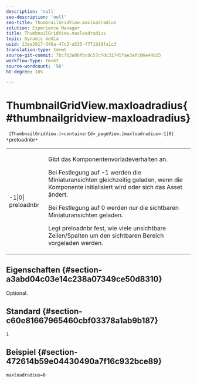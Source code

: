 ```yaml
---
description: 'null'
seo-description: 'null'
seo-title: ThumbnailGridView.maxloadradius
solution: Experience Manager
title: ThumbnailGridView.maxloadradius
topic: Dynamic media
uuid: 13ea3917-346a-47c3-a535-f771910fa1c3
translation-type: tm+mt
source-git-commit: 7bc7b3a86fbcdc57cfdc31745fae3afc06e44b15
workflow-type: tm+mt
source-wordcount: '56'
ht-degree: 10%

---
```



# ThumbnailGridView.maxloadradius{#thumbnailgridview-maxloadradius}

` [ThumbnailGridView.|<containerId>_pageView.]maxloadradius=-1|0| *`preloadnbr`*`

<table id="table_D29F1F6A8EC74F42A254C823435F9493"> 
 <tbody> 
  <tr> 
   <td colname="col1"> <p><span class="codeph">-1|0|<span class="varname"> preloadnbr</span></span> </p> </td> 
   <td colname="col2"> <p>Gibt das Komponentenvorladeverhalten an. </p> <p>Bei Festlegung auf <span class="codeph"> -1</span> werden die Miniaturansichten gleichzeitig geladen, wenn die Komponente initialisiert wird oder sich das Asset ändert. </p> <p>Bei Festlegung auf <span class="codeph"> 0</span> werden nur die sichtbaren Miniaturansichten geladen. </p> <p>Legt <span class="codeph"><span class="varname"> preloadnbr</span></span> fest, wie viele unsichtbare Zeilen/Spalten um den sichtbaren Bereich vorgeladen werden. </p> </td> 
  </tr> 
 </tbody> 
</table>

## Eigenschaften {#section-a3abd04c03e14c238a07349ce50d8310}

Optional.

## Standard {#section-c60e81667965460cbf03378a1ab9b187}

`1`

## Beispiel {#section-472614b59e04430490a7f16c932bce89}

`maxloadradius=0`
